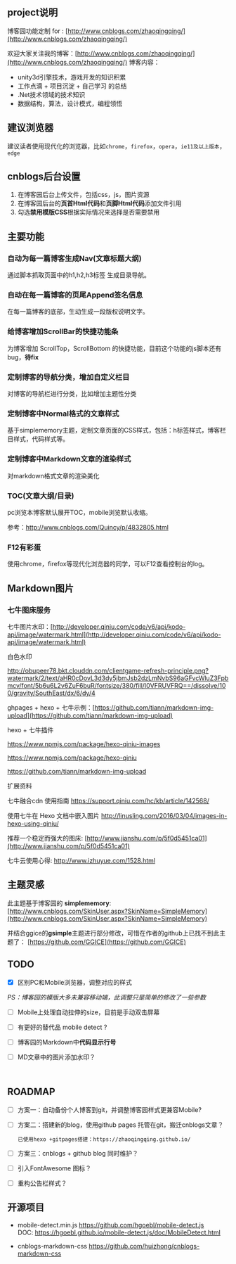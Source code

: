 ## project说明
博客园功能定制 for : [http://www.cnblogs.com/zhaoqingqing/](http://www.cnblogs.com/zhaoqingqing/)

欢迎大家关注我的博客：[http://www.cnblogs.com/zhaoqingqing/](http://www.cnblogs.com/zhaoqingqing/)
博客内容：

- unity3d引擎技术，游戏开发的知识积累
- 工作点滴 + 项目沉淀 + 自己学习 的总结
- .Net技术领域的技术知识
- 数据结构，算法，设计模式，编程领悟

## 建议浏览器
建议读者使用现代化的浏览器，比如`chrome`，`firefox`，`opera`，`ie11及以上版本`，`edge`

## cnblogs后台设置
1. 在博客园后台上传文件，包括css，js，图片资源
2. 在博客园后台的**页首Html代码**和**页脚Html代码**添加文件引用
3. 勾选**禁用模版CSS**根据实际情况来选择是否需要禁用

## 主要功能

### 自动为每一篇博客生成Nav(文章标题大纲)
通过脚本抓取页面中的h1,h2,h3标签 生成目录导航。

### 自动在每一篇博客的页尾Append签名信息
在每一篇博客的底部，生动生成一段版权说明文字。

### 给博客增加ScrollBar的快捷功能条
为博客增加 ScrollTop，ScrollBottom 的快捷功能，目前这个功能的js脚本还有bug，**待fix**

### 定制博客的导航分类，增加自定义栏目
对博客的导航栏进行分类，比如增加主题性分类

### 定制博客中Normal格式的文章样式
基于simplememory主题，定制文章页面的CSS样式，包括：h标签样式，博客栏目样式，代码样式等。

### 定制博客中Markdown文章的渲染样式
对markdown格式文章的渲染美化

### TOC(文章大纲/目录)

pc浏览本博客默认展开TOC，mobile浏览默认收缩。

参考：http://www.cnblogs.com/Quincy/p/4832805.html

### F12有彩蛋

使用chrome，firefox等现代化浏览器的同学，可以F12查看控制台的log。

## Markdown图片

### 七牛图床服务

七牛图片水印：[http://developer.qiniu.com/code/v6/api/kodo-api/image/watermark.html](http://developer.qiniu.com/code/v6/api/kodo-api/image/watermark.html)

白色水印

http://obupeer78.bkt.clouddn.com/clientgame-refresh-principle.png?watermark/2/text/aHR0cDovL3d3dy5jbmJsb2dzLmNvbS96aGFvcWluZ3Fpbmcv/font/5b6u6L2v6ZuF6buR/fontsize/380/fill/I0VFRUVFRQ==/dissolve/100/gravity/SouthEast/dx/6/dy/4

ghpages + hexo + 七牛示例：[https://github.com/tiann/markdown-img-upload](https://github.com/tiann/markdown-img-upload)

hexo + 七牛插件

https://www.npmjs.com/package/hexo-qiniu-images

https://www.npmjs.com/package/hexo-qiniu

https://github.com/tiann/markdown-img-upload

扩展资料

七牛融合cdn 使用指南 https://support.qiniu.com/hc/kb/article/142568/

使用七牛在 Hexo 文档中嵌入图片 http://linusling.com/2016/03/04/images-in-hexo-using-qiniu/

推荐一个稳定而强大的图床: [http://www.jianshu.com/p/5f0d5451ca01](http://www.jianshu.com/p/5f0d5451ca01)

七牛云使用心得: http://www.izhuyue.com/1528.html

## 主题灵感

此主题基于博客园的 **simplememory**: [http://www.cnblogs.com/SkinUser.aspx?SkinName=SimpleMemory](http://www.cnblogs.com/SkinUser.aspx?SkinName=SimpleMemory)

并结合ggice的**gsimple**主题进行部分修改，可惜在作者的github上已找不到此主题了： [https://github.com/GGICE](https://github.com/GGICE)

## TODO

- [x] 区别PC和Mobile浏览器，调整对应的样式 

​        *PS：博客园的模版大多未兼容移动端，此调整只是简单的修改了一些参数*

- [ ] Mobile上处理自动拉伸的size，目前是手动双击屏幕

- [ ] 有更好的替代品 mobile detect ?

- [ ] 博客园的Markdown中**代码显示行号**

- [ ] MD文章中的图片添加水印？

      ​

## ROADMAP

- [ ] 方案一：自动备份个人博客到git，并调整博客园样式更兼容Mobile?

- [ ] 方案二：搭建新的blog，使用github pages 托管在git，搬迁cnblogs文章？

      已使用hexo +gitpages搭建：https://zhaoqingqing.github.io/

- [ ] 方案三：cnblogs + github blog 同时维护？

- [ ] 引入FontAwesome 图标？

- [ ] 重构公告栏样式？



## 开源项目

- mobile-detect.min.js https://github.com/hgoebl/mobile-detect.js
  <br/>​DOC: https://hgoebl.github.io/mobile-detect.js/doc/MobileDetect.html

- cnblogs-markdown-css  https://github.com/huizhong/cnblogs-markdown-css